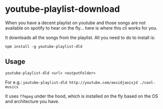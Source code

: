 # youtube-playlist-download

When you have a decent playlist on youtube and those songs are not available on spotify to hear on the fly... here is where this cli works for you.

It downloads all the songs from the playlist. All you need to do to install is:

`npm install -g youtube-playlist-dld`

## Usage
`youtube-playlist-dld <url> <outputFolder>`

For e.g.: `youtube-playlist-dld http://youtube.com/aosidjaoisjd ./cool-musics`

It uses `ffmpeg` under the hood, which is installed on the fly based on the OS and architecture you have.